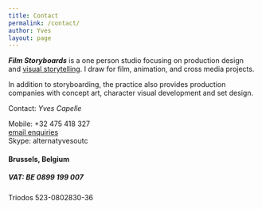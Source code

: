 ```yaml
---
title: Contact
permalink: /contact/
author: Yves
layout: page
---
```



_**Film Storyboards**_ is a one person studio focusing on production design and [visual storytelling](https://film-storyboards.com/portfolio "Film Storyboards and Production Design Portfolio"). I draw for film, animation, and cross media projects.

In addition to storyboarding, the practice also provides production companies with concept art, character visual development and set design.


Contact: _Yves Capelle_

Mobile: +32 475 418 327  
 [email enquiries](mailto:yves@film-storyboards.com?subject=Inquiry%20from%20film%20storyboards%20site)  
Skype: alternatyvesoutc

#### Brussels, Belgium

##### VAT: BE 0899 199 007  
Triodos 523-0802830-36
